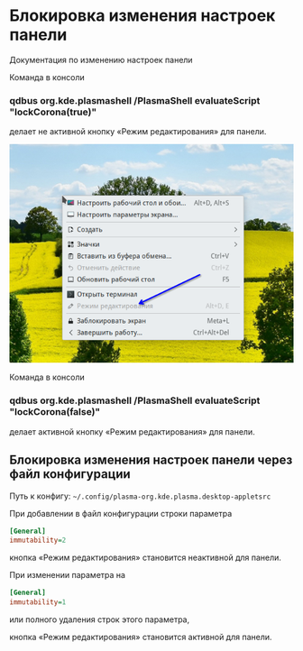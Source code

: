 # Блокировка изменения настроек панели

Документация по изменению настроек панели

Команда в консоли

### qdbus org.kde.plasmashell /PlasmaShell evaluateScript "lockCorona(true)"

делает не активной кнопку «Режим редактирования» для панели.

![""](../img/20231123_114707.png "")

Команда в консоли

### qdbus org.kde.plasmashell /PlasmaShell evaluateScript "lockCorona(false)"

делает активной кнопку «Режим редактирования» для панели.

## Блокировка изменения настроек панели через файл конфигурации

Путь к конфигу: `~/.config/plasma-org.kde.plasma.desktop-appletsrc`

При добавлении в файл конфигурации строки параметра

```ini
[General]
immutability=2
```

кнопка «Режим редактирования» становится неактивной для панели.

При изменении параметра на

```ini
[General]
immutability=1
```

или полного удаления строк этого параметра,

кнопка «Режим редактирования» становится активной для панели.
